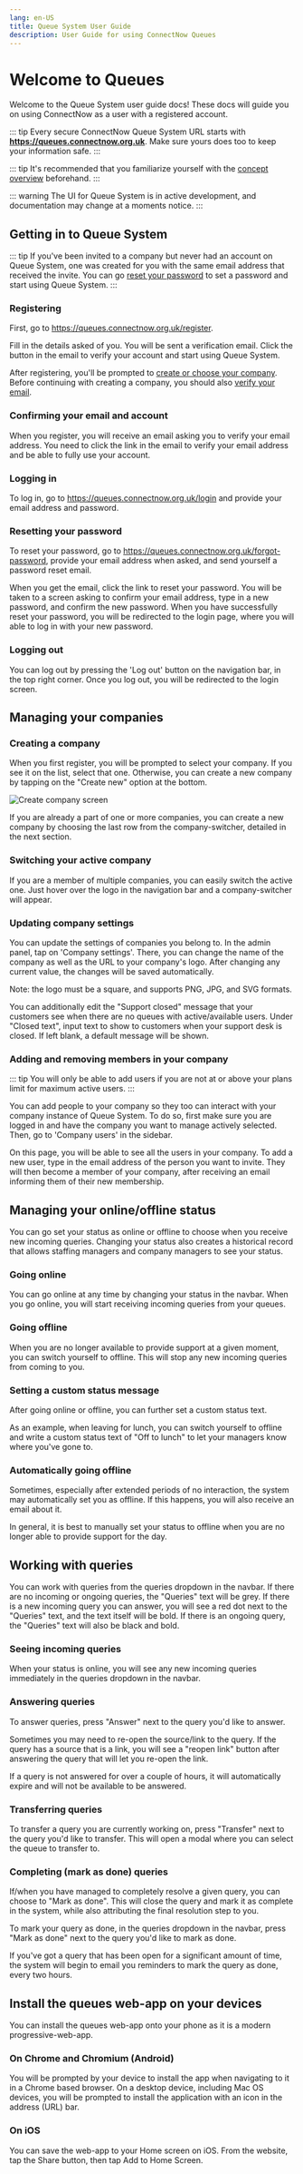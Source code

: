 ```yaml
---
lang: en-US
title: Queue System User Guide
description: User Guide for using ConnectNow Queues
---
```


# Welcome to Queues

Welcome to the Queue System user guide docs! These docs will guide you on using ConnectNow as a user with a registered account.

::: tip
Every secure ConnectNow Queue System URL starts with **https://queues.connectnow.org.uk**. Make sure yours does too to keep your information safe.
:::

::: tip
It's recommended that you familiarize yourself with the [concept overview](./concept-overview.md) beforehand.
:::

::: warning
The UI for Queue System is in active development, and documentation may change at a moments notice.
:::

## Getting in to Queue System

::: tip
If you've been invited to a company but never had an account on Queue System, one was created for you with the same email address that received the invite. You can go [reset your password](#resetting-your-password) to set a password and start using Queue System.
:::

### Registering

First, go to <https://queues.connectnow.org.uk/register>.

Fill in the details asked of you. You will be sent a verification email. Click the button in the email to verify your account and start using Queue System.

After registering, you'll be prompted to [create or choose your company](#creating-a-company). Before continuing with creating a company, you should also [verify your email](#confirming-your-email-and-account).

### Confirming your email and account

When you register, you will receive an email asking you to verify your email address. You need to click the link in the email to verify your email address and be able to fully use your account.

### Logging in

To log in, go to <https://queues.connectnow.org.uk/login> and provide your email address and password.

### Resetting your password

To reset your password, go to <https://queues.connectnow.org.uk/forgot-password>, provide your email address when asked, and send yourself a password reset email.

When you get the email, click the link to reset your password. You will be taken to a screen asking to confirm your email address, type in a new password, and confirm the new password. When you have successfully reset your password, you will be redirected to the login page, where you will able to log in with your new password.

### Logging out

You can log out by pressing the 'Log out' button on the navigation bar, in the top right corner. Once you log out, you will be redirected to the login screen.

## Managing your companies

### Creating a company

When you first register, you will be prompted to select your company. If you see it on the list, select that one. Otherwise, you can create a new company by tapping on the "Create new" option at the bottom.

![Create company screen](../../issue-tracker/user-guide/company.png)

If you are already a part of one or more companies, you can create a new company by choosing the last row from the company-switcher, detailed in the next section.

### Switching your active company

If you are a member of multiple companies, you can easily switch the active one. Just hover over the logo in the navigation bar and a company-switcher will appear.

### Updating company settings

You can update the settings of companies you belong to. In the admin panel, tap on 'Company settings'. There, you can change the name of the company as well as the URL to your company's logo. After changing any current value, the changes will be saved automatically.

Note: the logo must be a square, and supports PNG, JPG, and SVG formats.

You can additionally edit the "Support closed" message that your customers see when there are no queues with active/available users. Under "Closed text", input text to show to customers when your support desk is closed. If left blank, a default message will be shown.

### Adding and removing members in your company

::: tip
You will only be able to add users if you are not at or above your plans limit for maximum active users.
:::

You can add people to your company so they too can interact with your company instance of Queue System. To do so, first make sure you are logged in and have the company you want to manage actively selected. Then, go to 'Company users' in the sidebar.

On this page, you will be able to see all the users in your company. To add a new user, type in the email address of the person you want to invite. They will then become a member of your company, after receiving an email informing them of their new membership.

## Managing your online/offline status

You can go set your status as online or offline to choose when you receive new incoming queries. Changing your status also creates a historical record that allows staffing managers and company managers to see your status.

### Going online

You can go online at any time by changing your status in the navbar. When you go online, you will start receiving incoming queries from your queues.

### Going offline

When you are no longer available to provide support at a given moment, you can switch yourself to offline. This will stop any new incoming queries from coming to you.

### Setting a custom status message

After going online or offline, you can further set a custom status text.

As an example, when leaving for lunch, you can switch yourself to offline and write a custom status text of "Off to lunch" to let your managers know where you've gone to.

### Automatically going offline

Sometimes, especially after extended periods of no interaction, the system may automatically set you as offline. If this happens, you will also receive an email about it.

In general, it is best to manually set your status to offline when you are no longer able to provide support for the day.

## Working with queries

You can work with queries from the queries dropdown in the navbar. If there are no incoming or ongoing queries, the "Queries" text will be grey. If there is a new incoming query you can answer, you will see a red dot next to the "Queries" text, and the text itself will be bold. If there is an ongoing query, the "Queries" text will also be black and bold.

### Seeing incoming queries

When your status is online, you will see any new incoming queries immediately in the queries dropdown in the navbar.

### Answering queries

To answer queries, press "Answer" next to the query you'd like to answer.

Sometimes you may need to re-open the source/link to the query. If the query has a source that is a link, you will see a "reopen link" button after answering the query that will let you re-open the link.

If a query is not answered for over a couple of hours, it will automatically expire and will not be available to be answered.

### Transferring queries

To transfer a query you are currently working on, press "Transfer" next to the query you'd like to transfer. This will open a modal where you can select the queue to transfer to.

### Completing (mark as done) queries

If/when you have managed to completely resolve a given query, you can choose to "Mark as done". This will close the query and mark it as complete in the system, while also attributing the final resolution step to you.

To mark your query as done, in the queries dropdown in the navbar, press "Mark as done" next to the query you'd like to mark as done.

If you've got a query that has been open for a significant amount of time, the system will begin to email you reminders to mark the query as done, every two hours.

## Install the queues web-app on your devices

You can install the queues web-app onto your phone as it is a modern progressive-web-app.

### On Chrome and Chromium (Android)

You will be prompted by your device to install the app when navigating to it in a Chrome based browser. On a desktop device, including Mac OS devices, you will be prompted to install the application with an icon in the address (URL) bar.

### On iOS

You can save the web-app to your Home screen on iOS. From the website, tap the Share button, then tap Add to Home Screen.
